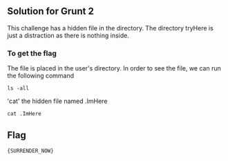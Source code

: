 ## Solution for Grunt 2

This challenge has a hidden file in the directory. The directory tryHere is just a distraction as there is nothing inside.

### To get the flag

The file is placed in the user's directory. In order to see the file, we can run the following command 

```
ls -all
```

'cat' the hidden file named .ImHere

```
cat .ImHere
```

## Flag

```
{SURRENDER_NOW}
```
